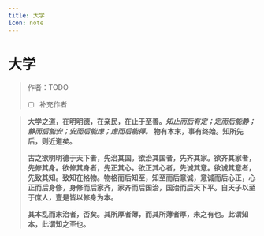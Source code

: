 ```yaml
---
title: 大学
icon: note
---
```


# 大学

> 作者：TODO
>
> - [ ] 补充作者

> **大学之道，在明明德，在亲民，在止于至善。*知止而后有定；定而后能静；静而后能安；安而后能虑；虑而后能得。* 物有本末，事有终始。知所先后，则近道矣。**
>
> **古之欲明明德于天下者，先治其国。欲治其国者，先齐其家。欲齐其家者，先修其身。欲修其身者，先正其心。欲正其心者，先诚其意。欲诚其意者，先致其知。致知在格物。物格而后知至，知至而后意诚，意诚而后心正，心正而后身修，身修而后家齐，家齐而后国治，国治而后天下平。自天子以至于庶人，壹是皆以修身为本。**
>
> **其本乱而末治者，否矣。其所厚者薄，而其所薄者厚，未之有也。此谓知本，此谓知之至也。**
